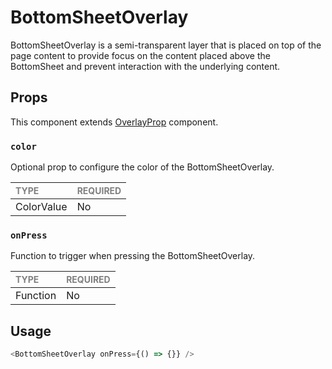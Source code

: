 # BottomSheetOverlay

BottomSheetOverlay is a semi-transparent layer that is placed on top of the page content to provide focus on the content placed above the BottomSheet and prevent interaction with the underlying content.

## Props

This component extends [OverlayProp](../../../Overlay/Overlay.types.ts) component.

### `color`

Optional prop to configure the color of the BottomSheetOverlay.

| <span style="color:gray;font-size:14px">TYPE</span> | <span style="color:gray;font-size:14px">REQUIRED</span> |
| :-------------------------------------------------- | :------------------------------------------------------ |
| ColorValue                                          | No                                                      |

### `onPress`

Function to trigger when pressing the BottomSheetOverlay.

| <span style="color:gray;font-size:14px">TYPE</span> | <span style="color:gray;font-size:14px">REQUIRED</span> |
| :-------------------------------------------------- | :------------------------------------------------------ |
| Function                                            | No                                                      |

## Usage

```javascript
<BottomSheetOverlay onPress={() => {}} />
```
